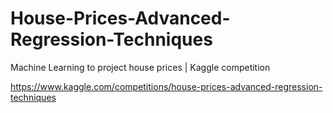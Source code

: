 # House-Prices-Advanced-Regression-Techniques
Machine Learning to project house prices | Kaggle competition

https://www.kaggle.com/competitions/house-prices-advanced-regression-techniques
